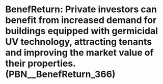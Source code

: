 # BenefReturn: __Private investors can benefit from increased demand for buildings equipped with germicidal UV technology, attracting tenants and improving the market value of their properties.__ (PBN__BenefReturn_366)

